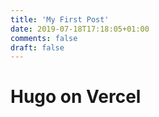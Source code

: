 ```yaml
---
title: 'My First Post'
date: 2019-07-18T17:18:05+01:00
comments: false
draft: false
---
```


# Hugo on Vercel
